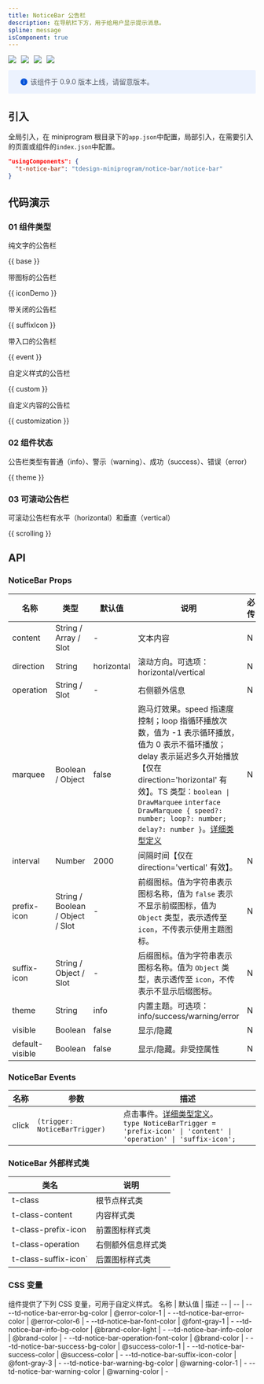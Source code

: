 ```yaml
---
title: NoticeBar 公告栏
description: 在导航栏下方，用于给用户显示提示消息。
spline: message
isComponent: true
---
```


<span class="coverages-badge" style="margin-right: 10px"><img src="https://img.shields.io/badge/coverages%3A%20lines-94%25-blue" /></span><span class="coverages-badge" style="margin-right: 10px"><img src="https://img.shields.io/badge/coverages%3A%20functions-100%25-blue" /></span><span class="coverages-badge" style="margin-right: 10px"><img src="https://img.shields.io/badge/coverages%3A%20statements-94%25-blue" /></span><span class="coverages-badge" style="margin-right: 10px"><img src="https://img.shields.io/badge/coverages%3A%20branches-88%25-blue" /></span>

<div style="background: #ecf2fe; display: flex; align-items: center; line-height: 20px; padding: 14px 24px; border-radius: 3px; color: #555a65">
  <svg fill="none" viewBox="0 0 16 16" width="16px" height="16px" style="margin-right: 5px">
    <path fill="#0052d9" d="M8 15A7 7 0 108 1a7 7 0 000 14zM7.4 4h1.2v1.2H7.4V4zm.1 2.5h1V12h-1V6.5z" fillOpacity="0.9"></path>
  </svg>
  该组件于 0.9.0 版本上线，请留意版本。
</div>

## 引入

全局引入，在 miniprogram 根目录下的`app.json`中配置，局部引入，在需要引入的页面或组件的`index.json`中配置。

```json
"usingComponents": {
  "t-notice-bar": "tdesign-miniprogram/notice-bar/notice-bar"
}
```

## 代码演示

### 01 组件类型

纯文字的公告栏

{{ base }}

带图标的公告栏

{{ iconDemo }}

带关闭的公告栏

{{ suffixIcon }}

带入口的公告栏

{{ event }}

自定义样式的公告栏

{{ custom }}

自定义内容的公告栏

{{ customization }}

### 02 组件状态

公告栏类型有普通（info）、警示（warning）、成功（success）、错误（error）

{{ theme }}

### 03 可滚动公告栏

可滚动公告栏有水平（horizontal）和垂直（vertical）

{{ scrolling }}

## API

### NoticeBar Props

 名称              | 类型                               | 默认值        | 说明                                                                                                                                                                                                                                                                                                            | 必传 
-----------------|----------------------------------|------------|---------------------------------------------------------------------------------------------------------------------------------------------------------------------------------------------------------------------------------------------------------------------------------------------------------------|----
 content         | String / Array / Slot            | -          | 文本内容                                                                                                                                                                                                                                                                                                          | N  
 direction       | String                           | horizontal | 滚动方向。可选项：horizontal/vertical                                                                                                                                                                                                                                                                                  | N  
 operation       | String / Slot                    | -          | 右侧额外信息                                                                                                                                                                                                                                                                                                        | N  
 marquee         | Boolean / Object                 | false      | 跑马灯效果。speed 指速度控制；loop 指循环播放次数，值为 -1 表示循环播放，值为 0 表示不循环播放；delay 表示延迟多久开始播放【仅在 direction='horizontal' 有效】。TS 类型：`boolean \| DrawMarquee` `interface DrawMarquee { speed?: number; loop?: number; delay?: number }`。[详细类型定义](https://github.com/Tencent/tdesign-miniprogram/tree/develop/src/notice-bar/type.ts) | N  
 interval        | Number                           | 2000       | 间隔时间【仅在 direction='vertical' 有效】。                                                                                                                                                                                                                                                                             | N  
 prefix-icon     | String / Boolean / Object / Slot | -          | 前缀图标。值为字符串表示图标名称，值为 `false` 表示不显示前缀图标，值为 `Object` 类型，表示透传至 `icon`，不传表示使用主题图标。                                                                                                                                                                                                                                 | N  
 suffix-icon     | String / Object / Slot           | -          | 后缀图标。值为字符串表示图标名称。值为 `Object` 类型，表示透传至 `icon`，不传表示不显示后缀图标。                                                                                                                                                                                                                                                     | N  
 theme           | String                           | info       | 内置主题。可选项：info/success/warning/error                                                                                                                                                                                                                                                                           | N  
 visible         | Boolean                          | false      | 显示/隐藏                                                                                                                                                                                                                                                                                                         | N  
 default-visible | Boolean                          | false      | 显示/隐藏。非受控属性                                                                                                                                                                                                                                                                                                   | N  

### NoticeBar Events

 名称    | 参数                            | 描述                                                                                                                                                                                                
-------|-------------------------------|---------------------------------------------------------------------------------------------------------------------------------------------------------------------------------------------------
 click | `(trigger: NoticeBarTrigger)` | 点击事件。[详细类型定义](https://github.com/Tencent/tdesign-miniprogram/tree/develop/src/notice-bar/type.ts)。<br/>`type NoticeBarTrigger = 'prefix-icon' \| 'content' \| 'operation' \| 'suffix-icon';`<br/> 

### NoticeBar 外部样式类

 类名                   | 说明        
----------------------|----------- 
 t-class              | 根节点样式类    
 t-class-content      | 内容样式类     
 t-class-prefix-icon  | 前置图标样式类   
 t-class-operation    | 右侧额外信息样式类 
 t-class-suffix-icon` | 后置图标样式类   

### CSS 变量

组件提供了下列 CSS 变量，可用于自定义样式。
名称 | 默认值 | 描述
-- | -- | --
--td-notice-bar-error-bg-color | @error-color-1 | -
--td-notice-bar-error-color | @error-color-6 | -
--td-notice-bar-font-color | @font-gray-1 | -
--td-notice-bar-info-bg-color | @brand-color-light | -
--td-notice-bar-info-color | @brand-color | -
--td-notice-bar-operation-font-color | @brand-color | -
--td-notice-bar-success-bg-color | @success-color-1 | -
--td-notice-bar-success-color | @success-color | -
--td-notice-bar-suffix-icon-color | @font-gray-3 | -
--td-notice-bar-warning-bg-color | @warning-color-1 | -
--td-notice-bar-warning-color | @warning-color | - 
